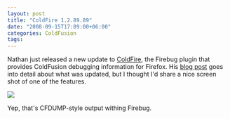 ```yaml
---
layout: post
title: "ColdFire 1.2.89.89"
date: "2008-09-15T17:09:00+06:00"
categories: ColdFusion 
tags: 
---
```


Nathan just released a new update to <a href="http://coldfire.riaforge.org">ColdFire</a>, the Firebug plugin that provides ColdFusion debugging information for Firefox. His <a href="http://coldfire.riaforge.org/blog/index.cfm/2008/9/15/ColdFire-128989">blog post</a> goes into detail about what was updated, but I thought I'd share a nice screen shot of one of the features.

<img src="https://static.raymondcamden.com/images/cfsep14.png">

Yep, that's CFDUMP-style output withing Firebug.